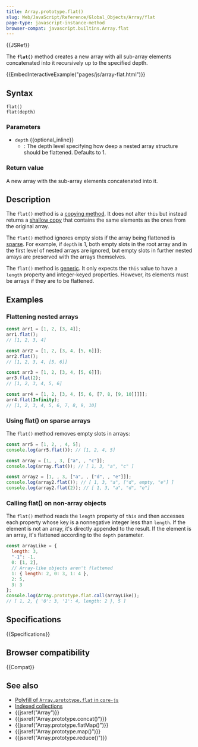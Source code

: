 ```yaml
---
title: Array.prototype.flat()
slug: Web/JavaScript/Reference/Global_Objects/Array/flat
page-type: javascript-instance-method
browser-compat: javascript.builtins.Array.flat
---
```


{{JSRef}}

The **`flat()`** method creates a new array with all sub-array
elements concatenated into it recursively up to the specified depth.

{{EmbedInteractiveExample("pages/js/array-flat.html")}}

## Syntax

```js-nolint
flat()
flat(depth)
```

### Parameters

- `depth` {{optional_inline}}
  - : The depth level specifying how deep a nested array structure should be flattened.
    Defaults to 1.

### Return value

A new array with the sub-array elements concatenated into it.

## Description

The `flat()` method is a [copying method](/en-US/docs/Web/JavaScript/Reference/Global_Objects/Array#copying_methods_and_mutating_methods). It does not alter `this` but instead returns a [shallow copy](/en-US/docs/Glossary/Shallow_copy) that contains the same elements as the ones from the original array.

The `flat()` method ignores empty slots if the array being flattened is [sparse](/en-US/docs/Web/JavaScript/Guide/Indexed_collections#sparse_arrays). For example, if `depth` is 1, both empty slots in the root array and in the first level of nested arrays are ignored, but empty slots in further nested arrays are preserved with the arrays themselves.

The `flat()` method is [generic](/en-US/docs/Web/JavaScript/Reference/Global_Objects/Array#generic_array_methods). It only expects the `this` value to have a `length` property and integer-keyed properties. However, its elements must be arrays if they are to be flattened.

## Examples

### Flattening nested arrays

```js
const arr1 = [1, 2, [3, 4]];
arr1.flat();
// [1, 2, 3, 4]

const arr2 = [1, 2, [3, 4, [5, 6]]];
arr2.flat();
// [1, 2, 3, 4, [5, 6]]

const arr3 = [1, 2, [3, 4, [5, 6]]];
arr3.flat(2);
// [1, 2, 3, 4, 5, 6]

const arr4 = [1, 2, [3, 4, [5, 6, [7, 8, [9, 10]]]]];
arr4.flat(Infinity);
// [1, 2, 3, 4, 5, 6, 7, 8, 9, 10]
```

### Using flat() on sparse arrays

The `flat()` method removes empty slots in arrays:

```js
const arr5 = [1, 2, , 4, 5];
console.log(arr5.flat()); // [1, 2, 4, 5]

const array = [1, , 3, ["a", , "c"]];
console.log(array.flat()); // [ 1, 3, "a", "c" ]

const array2 = [1, , 3, ["a", , ["d", , "e"]]];
console.log(array2.flat()); // [ 1, 3, "a", ["d", empty, "e"] ]
console.log(array2.flat(2)); // [ 1, 3, "a", "d", "e"]
```

### Calling flat() on non-array objects

The `flat()` method reads the `length` property of `this` and then accesses each property whose key is a nonnegative integer less than `length`. If the element is not an array, it's directly appended to the result. If the element is an array, it's flattened according to the `depth` parameter.

```js
const arrayLike = {
  length: 3,
  "-1": -1,
  0: [1, 2],
  // Array-like objects aren't flattened
  1: { length: 2, 0: 3, 1: 4 },
  2: 5,
  3: 3
};
console.log(Array.prototype.flat.call(arrayLike));
// [ 1, 2, { '0': 3, '1': 4, length: 2 }, 5 ]
```

## Specifications

{{Specifications}}

## Browser compatibility

{{Compat}}

## See also

- [Polyfill of `Array.prototype.flat` in `core-js`](https://github.com/zloirock/core-js#ecmascript-array)
- [Indexed collections](/en-US/docs/Web/JavaScript/Guide/Indexed_collections)
- {{jsxref("Array")}}
- {{jsxref("Array.prototype.concat()")}}
- {{jsxref("Array.prototype.flatMap()")}}
- {{jsxref("Array.prototype.map()")}}
- {{jsxref("Array.prototype.reduce()")}}
